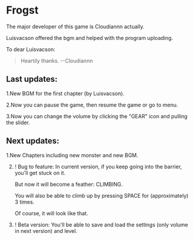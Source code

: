 # Frogst

The major developer of this game is Cloudiannn actually.

Luisvacson offered the bgm and helped with the program uploading.


To dear Luisvacson:

> Heartily thanks.    --Cloudiannn


## Last updates:

1.New BGM for the first chapter (by Luisvacson).

2.Now you can pause the game, then resume the game or go to menu.

3.Now you can change the volume by clicking the "GEAR" icon and pulling the slider.


## Next updates:

1.New Chapters including new monster and new BGM.

2. ! Bug to feature: In current version, if you keep going into the barrier, you'll get stuck on it.

   But now it will become a feather: CLIMBING.
   
   You will also be able to climb up by pressing SPACE for (approximately) 3 times.
   
   Of course, it will look like that.

3. ! Beta version: You'll be able to save and load the settings (only volume in next version) and level.
